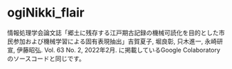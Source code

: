# ogiNikki_flair

情報処理学会論文誌「郷土に残存する江戸期古記録の機械可読化を目的とした市民参加および機械学習による固有表現抽出」吉賀夏子, 堀良彰, 只木進一, 永崎研宣, 伊藤昭弘. Vol. 63 No. 2, 2022年2月.
に掲載しているGoogle Colaboratoryのソースコードと同じです。

